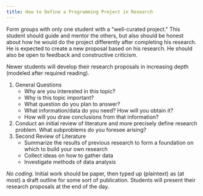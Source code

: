 ```yaml
---
title: How to Define a Programming Project in Research
---
```


Form groups with only one student with a "well-curated project."  This student should guide and mentor the others, but also should be honest about how he would do the project differently after completing his research.  He is expected to create a new proposal based on his research.  He should also be open to feedback and constructive criticism.

Newer students will develop their research proposals in increasing depth (modeled after required reading).

1. General Questions
   * Why are you interested in this topic?
   * Why is this topic important?
   * What question do you plan to answer?
   * What information/data do you need? How will you obtain it?
   * How will you draw conclusions from that information?
2. Conduct an initial review of literature and more precisely define research problem.  What subproblems do you foresee arising?
3. Second Review of Literature 
   * Summarize the results of previous research to form a foundation on which to build your own research
   * Collect ideas on how to gather data
   * Investigate methods of data analysis

*No coding.* Initial work should be paper, then typed up (plaintext) as (at most) a draft outline for some sort of publication.  Students will present their research proposals at the end of the day.
